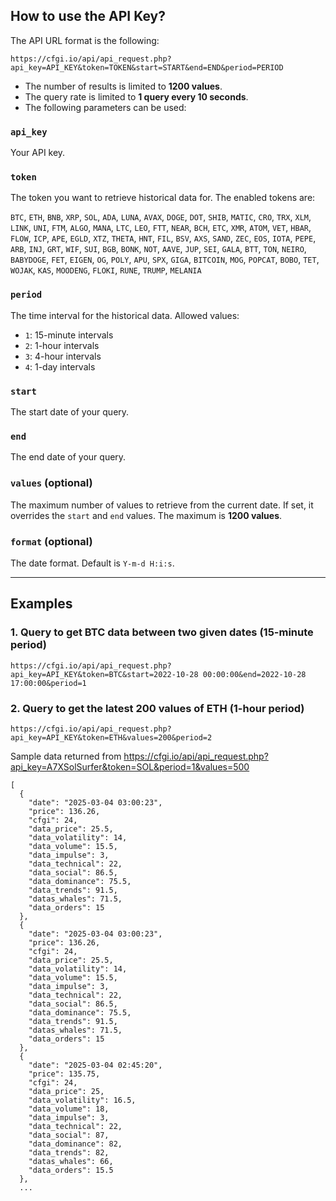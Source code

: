 ## How to use the API Key?

The API URL format is the following:

```
https://cfgi.io/api/api_request.php?api_key=API_KEY&token=TOKEN&start=START&end=END&period=PERIOD
```

- The number of results is limited to **1200 values**.
- The query rate is limited to **1 query every 10 seconds**.
- The following parameters can be used:

### `api_key`
Your API key.

### `token`
The token you want to retrieve historical data for. The enabled tokens are:

`BTC`, `ETH`, `BNB`, `XRP`, `SOL`, `ADA`, `LUNA`, `AVAX`, `DOGE`, `DOT`, `SHIB`, `MATIC`, `CRO`, `TRX`, `XLM`, `LINK`, `UNI`, `FTM`, `ALGO`, `MANA`, `LTC`, `LEO`, `FTT`, `NEAR`, `BCH`, `ETC`, `XMR`, `ATOM`, `VET`, `HBAR`, `FLOW`, `ICP`, `APE`, `EGLD`, `XTZ`, `THETA`, `HNT`, `FIL`, `BSV`, `AXS`, `SAND`, `ZEC`, `EOS`, `IOTA`, `PEPE`, `ARB`, `INJ`, `GRT`, `WIF`, `SUI`, `BGB`, `BONK`, `NOT`, `AAVE`, `JUP`, `SEI`, `GALA`, `BTT`, `TON`, `NEIRO`, `BABYDOGE`, `FET`, `EIGEN`, `OG`, `POLY`, `APU`, `SPX`, `GIGA`, `BITCOIN`, `MOG`, `POPCAT`, `BOBO`, `TET`, `WOJAK`, `KAS`, `MOODENG`, `FLOKI`, `RUNE`, `TRUMP`, `MELANIA`

### `period`
The time interval for the historical data. Allowed values:

- `1`: 15-minute intervals
- `2`: 1-hour intervals
- `3`: 4-hour intervals
- `4`: 1-day intervals

### `start`
The start date of your query.

### `end`
The end date of your query.

### `values` (optional)
The maximum number of values to retrieve from the current date. If set, it overrides the `start` and `end` values. The maximum is **1200 values**.

### `format` (optional)
The date format. Default is `Y-m-d H:i:s`.

---

## Examples

### 1. Query to get BTC data between two given dates (15-minute period)
```
https://cfgi.io/api/api_request.php?api_key=API_KEY&token=BTC&start=2022-10-28 00:00:00&end=2022-10-28 17:00:00&period=1
```

### 2. Query to get the latest 200 values of ETH (1-hour period)
```
https://cfgi.io/api/api_request.php?api_key=API_KEY&token=ETH&values=200&period=2
```

Sample data returned from https://cfgi.io/api/api_request.php?api_key=A7XSolSurfer&token=SOL&period=1&values=500
```
[
  {
    "date": "2025-03-04 03:00:23",
    "price": 136.26,
    "cfgi": 24,
    "data_price": 25.5,
    "data_volatility": 14,
    "data_volume": 15.5,
    "data_impulse": 3,
    "data_technical": 22,
    "data_social": 86.5,
    "data_dominance": 75.5,
    "data_trends": 91.5,
    "datas_whales": 71.5,
    "data_orders": 15
  },
  {
    "date": "2025-03-04 03:00:23",
    "price": 136.26,
    "cfgi": 24,
    "data_price": 25.5,
    "data_volatility": 14,
    "data_volume": 15.5,
    "data_impulse": 3,
    "data_technical": 22,
    "data_social": 86.5,
    "data_dominance": 75.5,
    "data_trends": 91.5,
    "datas_whales": 71.5,
    "data_orders": 15
  },
  {
    "date": "2025-03-04 02:45:20",
    "price": 135.75,
    "cfgi": 24,
    "data_price": 25,
    "data_volatility": 16.5,
    "data_volume": 18,
    "data_impulse": 3,
    "data_technical": 22,
    "data_social": 87,
    "data_dominance": 82,
    "data_trends": 82,
    "datas_whales": 66,
    "data_orders": 15.5
  },
  ...
```